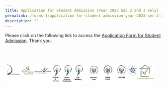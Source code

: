 ```yaml
---
title: Application for Student Admission (Year 2023 Sec 2 and 3 only)
permalink: /forms-1/application-for-student-admission-year-2023-sec-2-3-only/
description: ""
---
```

Please click on the following link to access the&nbsp;[Application Form for Student Admission](/files/Forms/2024/waiting%20list%20form_2024.pdf). Thank you.

<br>
<br>
<br>

<style>  
img {  
  display: block;  
  margin-left: auto;  
  margin-right: auto;  
}  
</style>  
<img src="/images/banner_awards_.png" alt="banner awards" style="width:95%;">